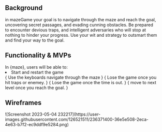 <h2>Background</h2>
in mazeGame your goal is to navigate through the  maze and reach the goal, uncovering secret passages, and evading cunning obstacles. Be prepared to encounter devious traps, and intelligent adversaries who will stop at nothing to hinder your progress. Use your wit and strategy to outsmart them and find your way to the  goal.


<h2>Functionality & MVPs</h2>
In {maze}, users will be able to:

 <li>Start and restart the game </li>
{ Use the keyboards navigate through the  maze }
{ Lose the game once you hit  traps or enemey. }
{ Lose the game once the time is out. }
{ move to next level once you reach the goal. }


<h2>Wireframes</h2>
![Screenshot 2023-05-04 232217](https://user-images.githubusercontent.com/126521511/236371400-36e5e508-2eca-4e63-b7f2-ec9ddf9e5284.png)